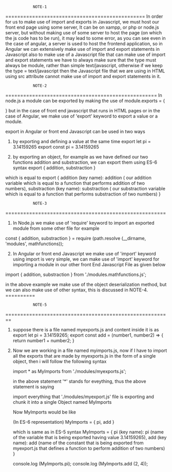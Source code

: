
                NOTE-1
===============================================
In order for us to make use of import and exports
in Javascript, we must host our front end page using
some server, It can be on xampp, or php or node.js server,
but without making use of some server to host the page (on which
the js code has to be run), it may lead to some error,
as you can see even in the case of angular, a server is used to host the
frontend application, so in Angular we can extensively make use of
import and export statements in Javascript also to make use of a Javascript file
that can make use of import and export statements we have to always make sure that
the type must always be module, rather than simple text/javascript, otherwise if
we keep the type = text/javascript then the Javascript file that we are using in HTML
using src attribute cannot make use of import and export statements in it.


                NOTE-2
===================================================
In node.js a module can be exported by making the use
of module.exports = {

}
but in the case of front end javascript that runs in HTML
pages or in the case of Angular, we make use of 'export' keyword
to export a value or a module.

export in Angular or front end Javascript can be used in two ways

1. by exporting and defining a value at the same time
export let pi = 3.14159265
export const pi = 3.14159265

2. by exporting an object, for example as we have defined our two functions
addition and substraction, we can export them using ES-6 syntax
export {
    addition,
    substraction
}

which is equal to
export {
    addition (key name): addition ( our addition variable which is equal to a function that performs addition of two numbers),
    substraction (key name): substraction ( our substraction variable which is equal to a function that performs substraction of two numbers)
}


                NOTE-3
======================================================

1. In Node.js we make use of 'require' keyword to import an exported module
from some other file for example

const { addition, substraction } = require (path.resolve (__dirname, 'modules', mathfunctions));

2. In Angular or front end Javascript we make use of 'import' keyword
using import is very simple, we can make use of 'import' keyword for importing a module in
our other front End Javascript File as given below

import { addition, substraction } from './modules.mathfunctions.js';

in the above example we make use of the object deserialization method,
but we can also make use of other syntax, this is discussed in NOTE-4.
                                                            ==========



                NOTE-5
========================================================
1. suppose there is a file named myexports.js
    and content inside it is as
    export let pi = 3.14159265;
    export const add = (number1, number2) => {
        return number1 + number2;
    }

2. Now we are working in a file named myimports.js,
    now if I have to import all the exports that are made by myexports.js
    in the form of a single object, then i will follow the following syntax

    import * as MyImports from './modules/myexports.js';

    in the above statement '*' stands for eveything,
    thus the above statement is saying
    
    import everything that './modules/myexport.js' file is exporting and chunk it into a single Object
    named MyImports

    Now MyImports would be like

    (In ES-6 representation)
    MyImports = {
        pi,
        add
    }

    which is same as in ES-5 syntax
    MyImports = {
        pi (key name): pi (name of the variable that is being exported having value 3.14159265),
        add (key name): add (name of the constant that is being exported from myexport.js that defines a function to perform addition of two numbers)
    }

    console.log (MyImports.pi);
    console.log (MyImports.add (2, 4));